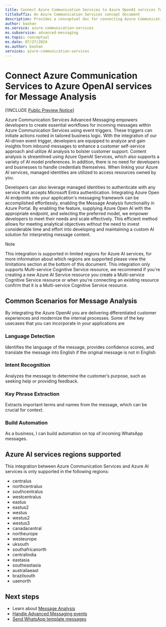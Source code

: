 ```yaml
---
title: Connect Azure Communication Services to Azure OpenAI services for Message Analysis 
titleSuffix: An Azure Communication Services concept document
description: Provides a conceptual doc for connecting Azure Communication Services to Azure AI services for Message Analysis.
author: bashan
ms.service: azure-communication-services
ms.subservice: advanced-messaging
ms.topic: conceptual
ms.date: 07/27/2024
ms.author: bashan
services: azure-communication-services
---
```


# Connect Azure Communication Services to Azure OpenAI services for Message Analysis

[!INCLUDE [Public Preview Notice](./includes/public-preview-include-document.md)]

Azure Communication Services Advanced Messaging empowers developers to create essential workflows for incoming messages within Azure Communication Services using event triggers. These triggers can initiate actions rooted in tailored business logic. With the integration of our AI-driven event trigger, developers are equipped to analyze and gain insights from inbound messages to enhance a customer self-service approach and utilize AI analysis to bolster customer support. Content analysis is streamlined using Azure OpenAI Services, which also supports a variety of AI model preferences.
In addition, there is no need for developers and businesses to handle credentials themselves. When linking your Azure AI services, managed identities are utilized to access resources owned by you. 

Developers can also leverage managed identities to authenticate with any service that accepts Microsoft Entra authentication.
Integrating Azure Open AI endpoints into your application's messaging framework can be accomplished effortlessly, enabling the Message Analysis functionality in Azure Portal. By enabling the feature, supplying Azure Open AI with the appropriate endpoint, and selecting the preferred model, we empower developers to meet their needs and scale effectively. This efficient method allows for meeting analytical objectives without the need to invest considerable time and effort into developing and maintaining a custom AI solution for interpreting message content.

> [!NOTE]
> This integration is supported in limited regions for Azure AI services, for more information about which regions are supported please view the limitations section at the bottom of this document. This integration only supports Multi-service Cognitive Service resource, we recommend if you're creating a new Azure AI Service resource you create a Multi-service Cognitive Service resource or when you're connecting an existing resource confirm that it is a Multi-service Cognitive Service resource.

## Common Scenarios for Message Analysis 
By integrating the Azure OpenAI you are delivering dfferentiated customer experiences and modernize the internal processes. Some of the key usecases that you can incorporate in your applications are

### Language Detection

Identifies the language of the message, provides confidence scores, and translate the message into English if the original message is not in English

### Intent Recognition
Analyzes the message to determine the customer’s purpose, such as seeking help or providing feedback.

### Key Phrase Extraction
Extracts important terms and names from the message, which can be crucial for context.

### Build Automation

As a business, I can build automation on top of incoming WhatsApp messages.


## Azure AI services regions supported

This integration between Azure Communication Services and Azure AI services is only supported in the following regions:
- centralus
- northcentralus
- southcentralus
- westcentralus
- eastus
- eastus2
- westus
- westus2
- westus3
- canadacentral
- northeurope
- westeurope
- uksouth
- southafricanorth
- centralindia
- eastasia
- southeastasia
- australiaeast
- brazilsouth
- uaenorth


## Next steps
- Learn about [Message Analysis](../quickstarts/advanced-messaging/whatsapp/message-analysis-with-azure-openai-quickstart)
- [Handle Advanced Messaging events](./handle-advanced-messaging-events.md)
- [Send WhatsApp template messages](./concepts/advanced-messaging/whatsapp/template-messages.md)
